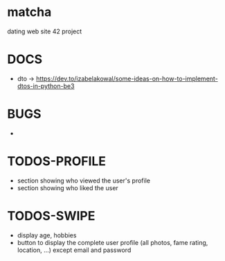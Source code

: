 # matcha
dating web site 42 project 

# DOCS

- dto -> https://dev.to/izabelakowal/some-ideas-on-how-to-implement-dtos-in-python-be3


# BUGS

- 

# TODOS-PROFILE

- section showing who viewed the user's profile
- section showing who liked the user

# TODOS-SWIPE

- display age, hobbies
- button to display the complete user profile (all photos, fame rating, location, ...) except email and password
